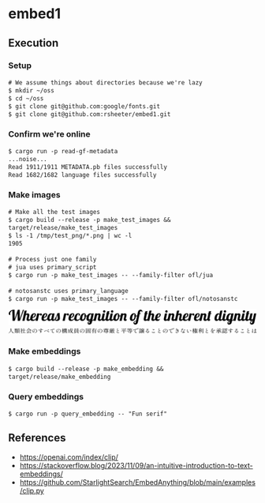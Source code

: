 # embed1

## Execution

### Setup

```shell
# We assume things about directories because we're lazy
$ mkdir ~/oss
$ cd ~/oss
$ git clone git@github.com:google/fonts.git
$ git clone git@github.com:rsheeter/embed1.git
```

### Confirm we're online

```shell
$ cargo run -p read-gf-metadata
...noise...
Read 1911/1911 METADATA.pb files successfully
Read 1682/1682 language files successfully
```

### Make images

```shell
# Make all the test images
$ cargo build --release -p make_test_images && target/release/make_test_images
$ ls -1 /tmp/test_png/*.png | wc -l
1905

# Process just one family
# jua uses primary_script
$ cargo run -p make_test_images -- --family-filter ofl/jua

# notosanstc uses primary_language
$ cargo run -p make_test_images -- --family-filter ofl/notosanstc
```

![Lobster render sample](Lobster-Regular.ttf.png)
![Shippori Mincho render sample](ShipporiMincho-Regular.ttf.png)

### Make embeddings

```shell
$ cargo build --release -p make_embedding && target/release/make_embedding
```

### Query embeddings

```shell
$ cargo run -p query_embedding -- "Fun serif"
```

## References

* https://openai.com/index/clip/
* https://stackoverflow.blog/2023/11/09/an-intuitive-introduction-to-text-embeddings/
* https://github.com/StarlightSearch/EmbedAnything/blob/main/examples/clip.py
